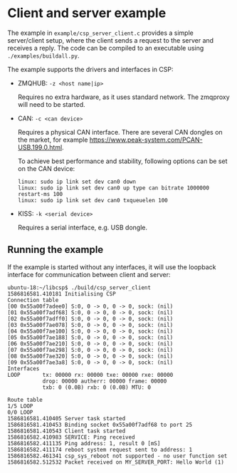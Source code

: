 # Client and server example

The example in
`example/csp_server_client.c` provides a
simple server/client setup, where the client sends a request to the
server and receives a reply. The code can be compiled to an executable
using `./examples/buildall.py`.

The example supports the drivers and interfaces in CSP:

  - ZMQHUB: `-z <host name|ip>`

    Requires no extra hardware, as it uses standard network. The
    zmqproxy will need to be started.

  - CAN: `-c <can device>`

    Requires a physical CAN interface. There are several CAN dongles on
    the market, for example
    <https://www.peak-system.com/PCAN-USB.199.0.html>.

    To achieve best performance and stability, following options can be
    set on the CAN device:

    ```
    linux: sudo ip link set dev can0 down
    linux: sudo ip link set dev can0 up type can bitrate 1000000 restart-ms 100
    linux: sudo ip link set dev can0 txqueuelen 100
    ```

  - KISS: `-k <serial device>`

    Requires a serial interface, e.g. USB dongle.

## Running the example

If the example is started without any interfaces, it will use the
loopback interface for communication between client and server:

    ubuntu-18:~/libcsp$ ./build/csp_server_client
    1586816581.410181 Initialising CSP
    Connection table
    [00 0x55a00f7adee0] S:0, 0 -> 0, 0 -> 0, sock: (nil)
    [01 0x55a00f7adf68] S:0, 0 -> 0, 0 -> 0, sock: (nil)
    [02 0x55a00f7adff0] S:0, 0 -> 0, 0 -> 0, sock: (nil)
    [03 0x55a00f7ae078] S:0, 0 -> 0, 0 -> 0, sock: (nil)
    [04 0x55a00f7ae100] S:0, 0 -> 0, 0 -> 0, sock: (nil)
    [05 0x55a00f7ae188] S:0, 0 -> 0, 0 -> 0, sock: (nil)
    [06 0x55a00f7ae210] S:0, 0 -> 0, 0 -> 0, sock: (nil)
    [07 0x55a00f7ae298] S:0, 0 -> 0, 0 -> 0, sock: (nil)
    [08 0x55a00f7ae320] S:0, 0 -> 0, 0 -> 0, sock: (nil)
    [09 0x55a00f7ae3a8] S:0, 0 -> 0, 0 -> 0, sock: (nil)
    Interfaces
    LOOP       tx: 00000 rx: 00000 txe: 00000 rxe: 00000
               drop: 00000 autherr: 00000 frame: 00000
               txb: 0 (0.0B) rxb: 0 (0.0B) MTU: 0

    Route table
    1/5 LOOP
    0/0 LOOP
    1586816581.410405 Server task started
    1586816581.410453 Binding socket 0x55a00f7adf68 to port 25
    1586816581.410543 Client task started
    1586816582.410983 SERVICE: Ping received
    1586816582.411135 Ping address: 1, result 0 [mS]
    1586816582.411174 reboot system request sent to address: 1
    1586816582.461341 csp_sys_reboot not supported - no user function set
    1586816582.512532 Packet received on MY_SERVER_PORT: Hello World (1)
